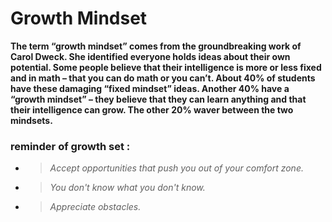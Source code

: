 # Growth Mindset

**The term “growth mindset” comes from the groundbreaking work of Carol Dweck.
She identified everyone holds ideas about their own potential.
Some people believe that their intelligence is more or less fixed and in math – that you can do math or you can’t.
About 40% of students have these damaging “fixed mindset” ideas. Another 40% have a “growth mindset” – they believe that they can learn anything and that their intelligence can grow. The other 20% waver between the two mindsets.**


### reminder of growth set :
- > *Accept opportunities that push you out of your comfort zone.*
- > *You don't know what you don't know.*
- > *Appreciate obstacles.*
